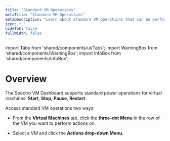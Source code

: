 ```yaml
---
title: "Standard VM Operations"
metaTitle: "Standard VM Operations"
metaDescription: "Learn about standard VM operations that can be performed using Spectro VM Dashboard."
icon: " "
hideToC: false
fullWidth: false
---
```


import Tabs from 'shared/components/ui/Tabs';
import WarningBox from 'shared/components/WarningBox';
import InfoBox from 'shared/components/InfoBox';



# Overview

The Spectro VM Dashboard supports standard power operations for virtual machines: **Start**, **Stop**, **Pause**, **Restart**. 
 

Access standard VM operations two ways:

- From the **Virtual Machines** tab, click the **three-dot Menu** in the row of the VM you want to perform actions on.


- Select a VM and click the **Actions drop-down Menu**.

 

